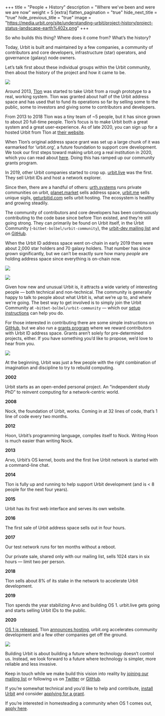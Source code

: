 +++
title = "People + History"
description = "Where we've been and were we are now"
weight = 5
[extra]
flatten_pagination = "true"
hide_next_title = "true"
hide_previous_title = "true"
image = "https://media.urbit.org/site/understanding-urbit/project-history/project-status-landscape-earth%402x.png"
+++

So who builds this thing? Where does it come from? What’s the history?

Today, Urbit is built and maintained by a few companies, a community of contributors and core developers, infrastructure (star) operators, and governance (galaxy) node owners.

Let’s talk first about these individual groups within the Urbit community, then about the history of the project and how it came to be.

<img class="ba" src="https://media.urbit.org/site/understanding-urbit/project-history/project-status-landscape-earth@2x.png">

Around 2013, [Tlon](https://tlon.io) was started to take Urbit from a rough prototype to a real, working system. Tlon was granted about half of the Urbit address space and has used that to fund its operations so far by selling some to the public, some to investors and giving some to contributors and developers.

From 2013 to 2018 Tlon was a tiny team of ~5 people, but it has since grown to about 20 full-time people. Tlon’s focus is to make Urbit both a great system and a great user-experience. As of late 2020, you can sign up for a hosted Urbit from Tlon at [their website](https://tlon.io).

When Tlon’s original address space grant was set up a large chunk of it was earmarked for ‘urbit.org’, a future foundation to support core development. We took our first steps toward making urbit.org a real institution in 2020, which you can read about [here](https://urbit.org/blog/first-steps-towards-urbit-org/). Doing this has ramped up our community grants program.

In 2019, other Urbit companies started to crop up. [urbit.live](https://urbit.live) was the first. They sell Urbit IDs and host a network explorer.

Since then, there are a handful of others: [urth.systems](https://urth.systems) runs private communities on urbit, [planet.market](https://planet.market) sells address space, [urbit.me](https://urbit.me) sells unique sigils, [geturbitid.com](https://geturbitid.com) sells urbit hosting. The ecosystem is healthy and growing steadily.

The community of contributors and core developers has been continuously contributing to the code base since before Tlon existed, and they’re still going strong. They can primarily be found on Urbit itself, in the Urbit Community (`~bitbet-bolbel/urbit-community`), the [urbit-dev mailing list](https://groups.google.com/a/urbit.org/forum/#!forum/dev) and on [GitHub](https://github.com/urbit).

When the Urbit ID address space went on-chain in early 2019 there were about 2,000 star holders and 70 galaxy holders. That number has since grown significantly, but we can’t be exactly sure how many *people* are holding address space since everything is on-chain now.

<img class="ba"
src="https://media.urbit.org/site/understanding-urbit/uu-people-history-2a.jpg"/>

<img class="ba"
src="https://media.urbit.org/site/understanding-urbit/uu-people-history-2c.jpg"
/>

Given how new and unusual Urbit is, it attracts a wide variety of interesting people — both technical and non-technical. The community is generally happy to talk to people about what Urbit is, what we’re up to, and where we’re going. The best way to get involved is to simply join the Urbit Community at `~bitbet-bolbel/urbit-community` — which our [setup instructions](/using/operations/using-your-ship/) can help you do.

For those interested in contributing there are some simple instructions on [GitHub](https://github.com/urbit/urbit/blob/master/CONTRIBUTING.md#contributing-to-urbit), but we also run a [grants program](https://grants.urbit.org/) where we reward contributors with Urbit ID address space. Grants aren’t solely for pre-determined projects, either. If you have something you’d like to propose, we’d love to hear from you.

<img class="full w-100 mv4" src="https://media.urbit.org/site/understanding-urbit/project-history/history-4.svg"/>

At the beginning, Urbit was just a few people with the right combination of imagination and discipline to try to rebuild computing.

**2002**

Urbit starts as an open-ended personal project. An “independent study PhD” to reinvent computing for a network-centric world.

**2008**

Nock, the foundation of Urbit, works. Coming in at 32 lines of code, that’s 1 line of code every two months.

**2012**

Hoon, Urbit’s programming language, compiles itself to Nock. Writing Hoon is much easier than writing Nock.

**2013**

Arvo, Urbit’s OS kernel, boots and the first live Urbit network is started with a command-line chat.

**2014**

Tlon is fully up and running to help support Urbit development (and is < 8 people for the next four years).

**2015**

Urbit has its first web interface and serves its own website.

**2016**

The first sale of Urbit address space sells out in four hours.

**2017**

Our test network runs for ten months without a reboot.

Our private sale, shared only with our mailing list, sells 1024 stars in six hours — limit two per person.

**2018**

Tlon sells about 8% of its stake in the network to accelerate Urbit development.

**2019**

Tlon spends the year stabilizing Arvo and building OS 1. urbit.live gets going and starts selling Urbit IDs to the public.

**2020**

[OS 1 is released](https://www.youtube.com/watch?v=71ViyftPkGk), Tlon [announces hosting](https://www.youtube.com/watch?v=w3qKe_WZr50), urbit.org accelerates community development and a few other companies get off the ground.

<img class="ba" src="https://media.urbit.org/site/understanding-urbit/uu-history-4.jpg"/>

Building Urbit is about building a future where technology doesn’t control us. Instead, we look forward to a future where technology is simpler, more reliable and less invasive.

Keep in touch while we make build this vision into reality by [joining our mailing list](https://urbit.us11.list-manage.com/subscribe/post?u=972a03db9e0c6c25bb58de8c8&id=be143888d2) or following us on [Twitter](https://twitter.com/urbit) or [GitHub](https://github.com/urbit).

If you’re somewhat technical and you’d like to help and contribute, [install Urbit](/using/install) and consider [applying for a grant](https://grants.urbit.org/s).

If you’re interested in homesteading a community when OS 1 comes out, [apply here](/community/community-grants).
